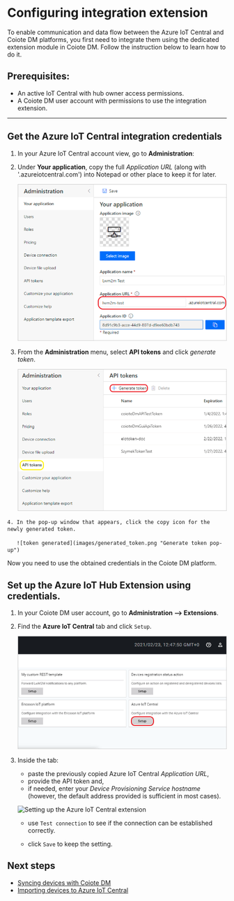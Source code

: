 # Configuring integration extension

To enable communication and data flow between the Azure IoT Central and Coiote DM platforms, you first need to integrate them using the dedicated extension module in Coiote DM. Follow the instruction below to learn how to do it.

## Prerequisites:

   - An active IoT Central with hub owner access permissions.
   - A Coiote DM user account with permissions to use the integration extension.
_______________
## Get the Azure IoT Central integration credentials

   1. In your Azure IoT Central account view, go to **Administration**:
   2. Under **Your application**, copy the full *Application URL* (along with '.azureiotcentral.com') into Notepad or other place to keep it for later.

      ![IoT Central Administration](images/azure_central_admin.png "IoT Hub Administration")

   3. From the **Administration** menu, select **API tokens** and click *generate token*.

      ![Azure IoT central API token generation](images/api_token.png "Azure IoT central API token generation")

    4. In the pop-up window that appears, click the copy icon for the newly generated token.

       ![token generated](images/generated_token.png "Generate token pop-up")

  Now you need to use the obtained credentials in the Coiote DM platform.

## Set up the **Azure IoT Hub Extension** using credentials.  

   1. In your Coiote DM user account, go to **Administration --> Extensions**.
   2. Find the **Azure IoT Central** tab and click `Setup`.

      ![Azure IoT Central extension](images/azure_central_extension.png "Azure IoT Central extension")

   3. Inside the tab:
      - paste the previously copied Azure IoT Central *Application URL*,
      - provide the API token and,
      - if needed, enter your *Device Provisioning Service hostname* (however, the default address provided is  sufficient in most cases).

      ![Setting up the Azure IoT Central extension](images/central_extension_setup.png "Setting up IoT Central extension")

       - use `Test connection` to see if the connection can be established correctly.

       - click `Save` to keep the setting.

## Next steps
 - [Syncing devices with Coiote DM](Device_operations/Syncing_devices_with_Coiote_DM.md)
 - [Importing devices to Azure IoT Central](Device_operations/Importing_devices_to_Azure_IoT_Central.md)
